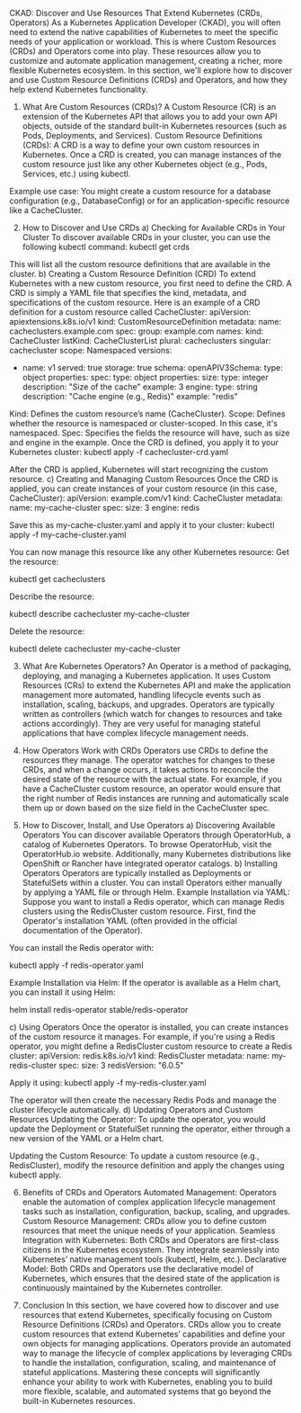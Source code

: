 CKAD: Discover and Use Resources That Extend Kubernetes (CRDs, Operators)
As a Kubernetes Application Developer (CKAD), you will often need to extend the native capabilities of Kubernetes to meet the specific needs of your application or workload. This is where Custom Resources (CRDs) and Operators come into play. These resources allow you to customize and automate application management, creating a richer, more flexible Kubernetes ecosystem.
In this section, we'll explore how to discover and use Custom Resource Definitions (CRDs) and Operators, and how they help extend Kubernetes functionality.

1. What Are Custom Resources (CRDs)?
A Custom Resource (CR) is an extension of the Kubernetes API that allows you to add your own API objects, outside of the standard built-in Kubernetes resources (such as Pods, Deployments, and Services).
Custom Resource Definitions (CRDs): A CRD is a way to define your own custom resources in Kubernetes. Once a CRD is created, you can manage instances of the custom resource just like any other Kubernetes object (e.g., Pods, Services, etc.) using kubectl.


Example use case: You might create a custom resource for a database configuration (e.g., DatabaseConfig) or for an application-specific resource like a CacheCluster.

2. How to Discover and Use CRDs
a) Checking for Available CRDs in Your Cluster
To discover available CRDs in your cluster, you can use the following kubectl command:
kubectl get crds

This will list all the custom resource definitions that are available in the cluster.
b) Creating a Custom Resource Definition (CRD)
To extend Kubernetes with a new custom resource, you first need to define the CRD. A CRD is simply a YAML file that specifies the kind, metadata, and specifications of the custom resource.
Here is an example of a CRD definition for a custom resource called CacheCluster:
apiVersion: apiextensions.k8s.io/v1
kind: CustomResourceDefinition
metadata:
  name: cacheclusters.example.com
spec:
  group: example.com
  names:
    kind: CacheCluster
    listKind: CacheClusterList
    plural: cacheclusters
    singular: cachecluster
  scope: Namespaced
  versions:
  - name: v1
    served: true
    storage: true
    schema:
      openAPIV3Schema:
        type: object
        properties:
          spec:
            type: object
            properties:
              size:
                type: integer
                description: "Size of the cache"
                example: 3
              engine:
                type: string
                description: "Cache engine (e.g., Redis)"
                example: "redis"

Kind: Defines the custom resource’s name (CacheCluster).
Scope: Defines whether the resource is namespaced or cluster-scoped. In this case, it's namespaced.
Spec: Specifies the fields the resource will have, such as size and engine in the example.
Once the CRD is defined, you apply it to your Kubernetes cluster:
kubectl apply -f cachecluster-crd.yaml

After the CRD is applied, Kubernetes will start recognizing the custom resource.
c) Creating and Managing Custom Resources
Once the CRD is applied, you can create instances of your custom resource (in this case, CacheCluster):
apiVersion: example.com/v1
kind: CacheCluster
metadata:
  name: my-cache-cluster
spec:
  size: 3
  engine: redis

Save this as my-cache-cluster.yaml and apply it to your cluster:
kubectl apply -f my-cache-cluster.yaml

You can now manage this resource like any other Kubernetes resource:
Get the resource:

 kubectl get cacheclusters


Describe the resource:

 kubectl describe cachecluster my-cache-cluster


Delete the resource:

 kubectl delete cachecluster my-cache-cluster



3. What Are Kubernetes Operators?
An Operator is a method of packaging, deploying, and managing a Kubernetes application. It uses Custom Resources (CRs) to extend the Kubernetes API and make the application management more automated, handling lifecycle events such as installation, scaling, backups, and upgrades.
Operators are typically written as controllers (which watch for changes to resources and take actions accordingly). They are very useful for managing stateful applications that have complex lifecycle management needs.

4. How Operators Work with CRDs
Operators use CRDs to define the resources they manage. The operator watches for changes to these CRDs, and when a change occurs, it takes actions to reconcile the desired state of the resource with the actual state. For example, if you have a CacheCluster custom resource, an operator would ensure that the right number of Redis instances are running and automatically scale them up or down based on the size field in the CacheCluster spec.

5. How to Discover, Install, and Use Operators
a) Discovering Available Operators
You can discover available Operators through OperatorHub, a catalog of Kubernetes Operators. To browse OperatorHub, visit the OperatorHub.io website.
Additionally, many Kubernetes distributions like OpenShift or Rancher have integrated operator catalogs.
b) Installing Operators
Operators are typically installed as Deployments or StatefulSets within a cluster. You can install Operators either manually by applying a YAML file or through Helm.
Example Installation via YAML: Suppose you want to install a Redis operator, which can manage Redis clusters using the RedisCluster custom resource. First, find the Operator's installation YAML (often provided in the official documentation of the Operator).

 You can install the Redis operator with:

 kubectl apply -f redis-operator.yaml


Example Installation via Helm: If the operator is available as a Helm chart, you can install it using Helm:

 helm install redis-operator stable/redis-operator


c) Using Operators
Once the operator is installed, you can create instances of the custom resource it manages. For example, if you're using a Redis operator, you might define a RedisCluster custom resource to create a Redis cluster:
apiVersion: redis.k8s.io/v1
kind: RedisCluster
metadata:
  name: my-redis-cluster
spec:
  size: 3
  redisVersion: "6.0.5"

Apply it using:
kubectl apply -f my-redis-cluster.yaml

The operator will then create the necessary Redis Pods and manage the cluster lifecycle automatically.
d) Updating Operators and Custom Resources
Updating the Operator: To update the operator, you would update the Deployment or StatefulSet running the operator, either through a new version of the YAML or a Helm chart.


Updating the Custom Resource: To update a custom resource (e.g., RedisCluster), modify the resource definition and apply the changes using kubectl apply.



6. Benefits of CRDs and Operators
Automated Management: Operators enable the automation of complex application lifecycle management tasks such as installation, configuration, backup, scaling, and upgrades.
Custom Resource Management: CRDs allow you to define custom resources that meet the unique needs of your application.
Seamless Integration with Kubernetes: Both CRDs and Operators are first-class citizens in the Kubernetes ecosystem. They integrate seamlessly into Kubernetes’ native management tools (kubectl, Helm, etc.).
Declarative Model: Both CRDs and Operators use the declarative model of Kubernetes, which ensures that the desired state of the application is continuously maintained by the Kubernetes controller.

7. Conclusion
In this section, we have covered how to discover and use resources that extend Kubernetes, specifically focusing on Custom Resource Definitions (CRDs) and Operators.
CRDs allow you to create custom resources that extend Kubernetes’ capabilities and define your own objects for managing applications.
Operators provide an automated way to manage the lifecycle of complex applications by leveraging CRDs to handle the installation, configuration, scaling, and maintenance of stateful applications.
Mastering these concepts will significantly enhance your ability to work with Kubernetes, enabling you to build more flexible, scalable, and automated systems that go beyond the built-in Kubernetes resources.
